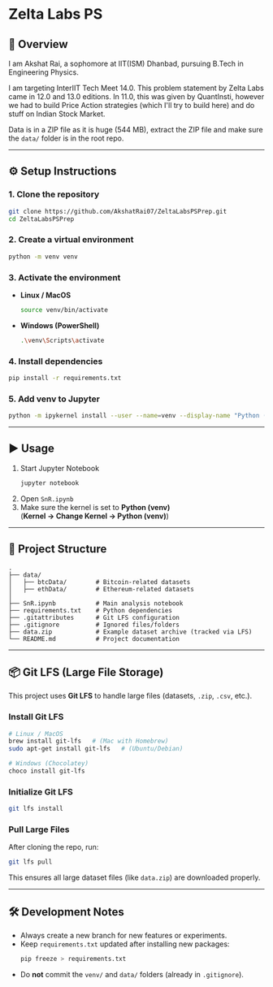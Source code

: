 # Zelta Labs PS

## 📌 Overview
I am Akshat Rai, a sophomore at IIT(ISM) Dhanbad, pursuing B.Tech in Engineering Physics.  

I am targeting InterIIT Tech Meet 14.0. This problem statement by Zelta Labs came in 12.0 and 13.0 editions. In 11.0, this was given by QuantInsti, however we had to build Price Action strategies (which I'll try to build here) and do stuff on Indian Stock Market.  

Data is in a ZIP file as it is huge (544 MB), extract the ZIP file and make sure the `data/` folder is in the root repo.

---

## ⚙️ Setup Instructions

### 1. Clone the repository
```bash
git clone https://github.com/AkshatRai07/ZeltaLabsPSPrep.git
cd ZeltaLabsPSPrep
```

### 2. Create a virtual environment
```bash
python -m venv venv
```

### 3. Activate the environment
- **Linux / MacOS**
  ```bash
  source venv/bin/activate
  ```
- **Windows (PowerShell)**
  ```bash
  .\venv\Scripts\activate
  ```

### 4. Install dependencies
```bash
pip install -r requirements.txt
```

### 5. Add venv to Jupyter
```bash
python -m ipykernel install --user --name=venv --display-name "Python (venv)"
```

---

## ▶️ Usage

1. Start Jupyter Notebook
   ```bash
   jupyter notebook
   ```
2. Open `SnR.ipynb`
3. Make sure the kernel is set to **Python (venv)**  
   (**Kernel → Change Kernel → Python (venv)**)

---

## 📂 Project Structure
```
.
├── data/
│   ├── btcData/        # Bitcoin-related datasets
│   ├── ethData/        # Ethereum-related datasets
│
├── SnR.ipynb           # Main analysis notebook
├── requirements.txt    # Python dependencies
├── .gitattributes      # Git LFS configuration
├── .gitignore          # Ignored files/folders
├── data.zip            # Example dataset archive (tracked via LFS)
└── README.md           # Project documentation
```

---
## 📦 Git LFS (Large File Storage)

This project uses **Git LFS** to handle large files (datasets, `.zip`, `.csv`, etc.).  

### Install Git LFS
```bash
# Linux / MacOS
brew install git-lfs   # (Mac with Homebrew)
sudo apt-get install git-lfs   # (Ubuntu/Debian)

# Windows (Chocolatey)
choco install git-lfs
```

### Initialize Git LFS
```bash
git lfs install
```

### Pull Large Files
After cloning the repo, run:
```bash
git lfs pull
```

This ensures all large dataset files (like `data.zip`) are downloaded properly.

---

## 🛠️ Development Notes
- Always create a new branch for new features or experiments.
- Keep `requirements.txt` updated after installing new packages:
  ```bash
  pip freeze > requirements.txt
  ```
- Do **not** commit the `venv/` and `data/` folders (already in `.gitignore`).